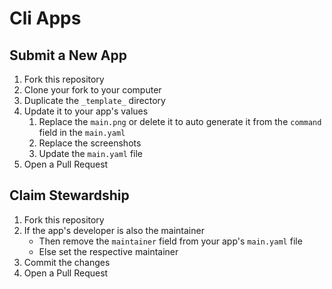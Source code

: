 # Cli Apps

## Submit a New App

1. Fork this repository
1. Clone your fork to your computer
1. Duplicate the `_template_` directory
1. Update it to your app's values
    1. Replace the `main.png` or delete it
      to auto generate it from the `command` field in the `main.yaml`
    1. Replace the screenshots
    1. Update the `main.yaml` file
1. Open a Pull Request


## Claim Stewardship

1. Fork this repository
1. If the app's developer is also the maintainer
    - Then remove the `maintainer` field from your app's `main.yaml` file
    - Else set the respective maintainer
1. Commit the changes
1. Open a Pull Request
